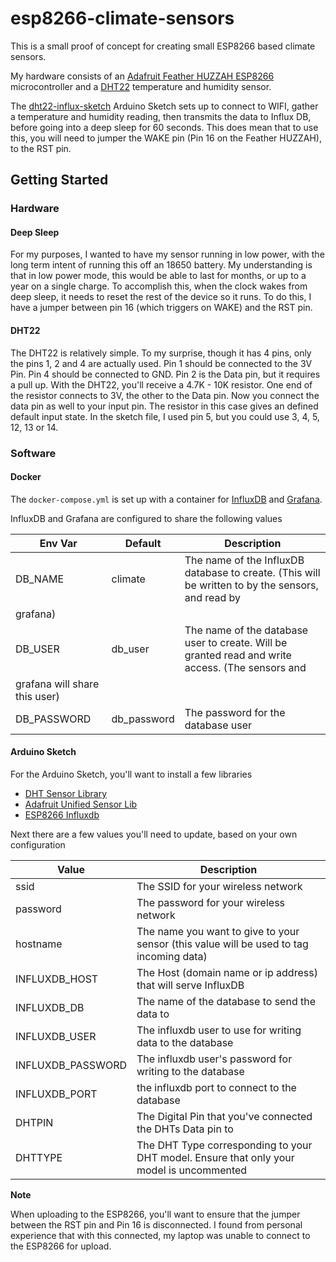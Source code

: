 # esp8266-climate-sensors

This is a small proof of concept for creating small ESP8266 based climate sensors.

My hardware consists of an [Adafruit Feather HUZZAH ESP8266](https://www.adafruit.com/product/2821) microcontroller and
a [DHT22](https://www.adafruit.com/product/385) temperature and humidity sensor.

The [dht22-influx-sketch](dht22-influx-sketch/dht22-influx-sketch.ino) Arduino Sketch sets up to connect to WIFI,
gather a temperature and humidity reading, then transmits the data to Influx DB, before going into a deep sleep for 60
seconds. This does mean that to use this, you will need to jumper the WAKE pin (Pin 16 on the Feather HUZZAH), to the
RST pin.


## Getting Started

### Hardware

#### Deep Sleep

For my purposes, I wanted to have my sensor running in low power, with the long term intent of running this off an 
18650 battery. My understanding is that in low power mode, this would be able to last for months, or up to a year on a
single charge. To accomplish this, when the clock wakes from deep sleep, it needs to reset the rest of the device so it
runs. To do this, I have a jumper between pin 16 (which triggers on WAKE) and the RST pin.

#### DHT22

The DHT22 is relatively simple. To my surprise, though it has 4 pins, only the pins 1, 2 and 4 are actually used.
Pin 1 should be connected to the 3V Pin. Pin 4 should be connected to GND. Pin 2 is the Data pin, but it requires a pull
up. With the DHT22, you'll receive a 4.7K - 10K resistor. One end of the resistor connects to 3V, the other to the Data
pin. Now you connect the data pin as well to your input pin. The resistor in this case gives an defined default input
state. In the sketch file, I used pin 5, but you could use 3, 4, 5, 12, 13 or 14.

### Software

#### Docker

The `docker-compose.yml` is set up with a container for
[InfluxDB](https://www.influxdata.com/products/influxdb-overview/) and [Grafana](https://grafana.com/).

InfluxDB and Grafana are configured to share the following values


| Env Var | Default | Description |
|---------|---------|-------------|
| DB_NAME | climate | The name of the InfluxDB database to create. (This will be written to by the sensors, and read by
grafana) |
| DB_USER | db_user | The name of the database user to create. Will be granted read and write access. (The sensors and
grafana will share this user) |
| DB_PASSWORD | db_password | The password for the database user |


#### Arduino Sketch

For the Arduino Sketch, you'll want to install a few libraries

- [DHT Sensor Library](https://github.com/adafruit/DHT-sensor-library)
- [Adafruit Unified Sensor Lib](https://github.com/adafruit/Adafruit_Sensor)
- [ESP8266 Influxdb](https://github.com/tobiasschuerg/InfluxDB-Client-for-Arduino)

Next there are a few values you'll need to update, based on your own configuration

| Value | Description |
|-------|-------------|
| ssid | The SSID for your wireless network |
| password | The password for your wireless network |
| hostname | The name you want to give to your sensor (this value will be used to tag incoming data) |
| INFLUXDB_HOST | The Host (domain name or ip address) that will serve InfluxDB |
| INFLUXDB_DB | The name of the database to send the data to | 
| INFLUXDB_USER | The influxdb user to use for writing data to the database |
| INFLUXDB_PASSWORD | The influxdb user's password for writing to the database |
| INFLUXDB_PORT | the influxdb port to connect to the database |
| DHTPIN | The Digital Pin that you've connected the DHTs Data pin to |
| DHTTYPE | The DHT Type corresponding to your DHT model. Ensure that only your model is uncommented |

**Note**

When uploading to the ESP8266, you'll want to ensure that the jumper between the RST pin and Pin 16 is disconnected. I
found from personal experience that with this connected, my laptop was unable to connect to the ESP8266 for upload.

